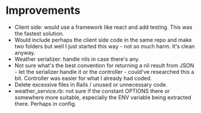 # Improvements

* Client side: would use a framework like react and add testing. This was the fastest solution.
* Would include perhaps the client side code in the same repo and make two folders but well I just started this way - not so much harm. It's clean anyway.
* Weather serializer: handle nils in case there's any.
* Not sure what's the best convention for returning a nil result from JSON - let the serializer handle it or the controller - could've researched this a bit. Controller was easier for what I already had coded.
* Delete excessive files in Rails / unused or unnecessary code.
* weather_service.rb: not sure if the constant OPTIONS there or somewhere more suitable, especially the ENV variable being extracted there. Perhaps in config.
